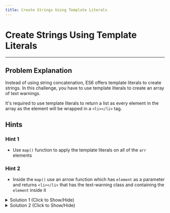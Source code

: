```yaml
---
title: Create Strings Using Template Literals
---
```


# Create Strings Using Template Literals

---
## Problem Explanation
Instead of using string concatenation, ES6 offers template literals to create strings. In this challenge, you have to use template literals to create an array of text warnings.

It's required to use template literals to return a list as every element in the array as the element will be wrapped in a `<li></li>` tag.

## Hints

### Hint 1

*   Use `map()` function to apply the template literals on all of the `arr` elements 

### Hint 2

*   Inside the `map()` use an arrow function which has `element` as a parameter and returns `<li></li>` that has the text-warning class and containing the `element` inside it

<details><summary>Solution 1 (Click to Show/Hide)</summary>

```javascript
const resultDisplayArray = arr.map(item => `<li class="text-warning">${item}</li>`);
```
</details>

<details><summary>Solution 2 (Click to Show/Hide)</summary>

No map() solution
Despite being a less flexible solution, if you know the number of elements in advance, you can enumerate them as in

```javascript
const resultDisplayArray = [`<li class="text-warning">${arr[0]}</li>`,
  `<li class="text-warning">${arr[1]}</li>`
  ,`<li class="text-warning">${arr[2]}</li>`];
```
</details>
